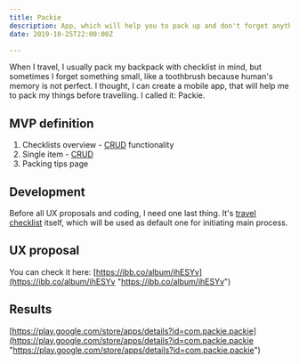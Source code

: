 ```yaml
---
title: Packie
description: App, which will help you to pack up and don't forget anything
date: 2019-10-25T22:00:00Z

---
```

When I travel, I usually pack my backpack with checklist in mind, but sometimes I forget something small, like a toothbrush because human's memory is not perfect. I thought, I can create a mobile app, that will help me to pack my things before travelling. I called it: Packie.

## MVP definition

1. Checklists overview - [CRUD](https://en.wikipedia.org/wiki/Create,_read,_update_and_delete "crud") functionality
2. Single item - [CRUD](https://en.wikipedia.org/wiki/Create,_read,_update_and_delete "crud")
3. Packing tips page

## Development

Before all UX proposals and coding, I need one last thing. It's [travel checklist](https://www.smartertravel.com/uploads/2019/05/The-Ultimate-Packing-List_Interactive-FINAL.pdf) itself, which will be used as default one for initiating main process.

## UX proposal

You can check it here: [https://ibb.co/album/ihESYv](https://ibb.co/album/ihESYv "https://ibb.co/album/ihESYv")

## Results

[https://play.google.com/store/apps/details?id=com.packie.packie](https://play.google.com/store/apps/details?id=com.packie.packie "https://play.google.com/store/apps/details?id=com.packie.packie")